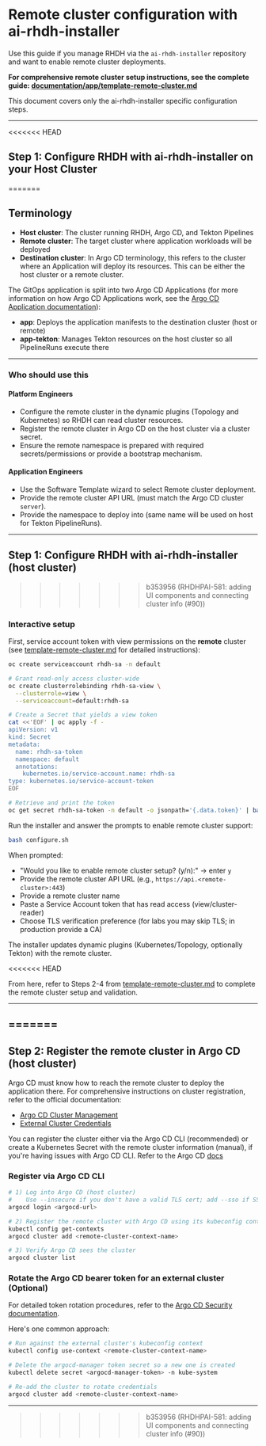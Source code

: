 # Remote cluster configuration with ai-rhdh-installer

Use this guide if you manage RHDH via the `ai-rhdh-installer` repository and want to enable remote cluster deployments. 

**For comprehensive remote cluster setup instructions, see the complete guide: [documentation/app/template-remote-cluster.md](../documentation/app/template-remote-cluster.md)**

This document covers only the ai-rhdh-installer specific configuration steps.

---

<<<<<<< HEAD
## Step 1: Configure RHDH with ai-rhdh-installer on your Host Cluster
=======
## Terminology

- **Host cluster**: The cluster running RHDH, Argo CD, and Tekton Pipelines
- **Remote cluster**: The target cluster where application workloads will be deployed
- **Destination cluster**: In Argo CD terminology, this refers to the cluster where an Application will deploy its resources. This can be either the host cluster or a remote cluster.

The GitOps application is split into two Argo CD Applications (for more information on how Argo CD Applications work, see the [Argo CD Application documentation](https://argo-cd.readthedocs.io/en/stable/core_concepts/#application)):

- **app**: Deploys the application manifests to the destination cluster (host or remote)
- **app-tekton**: Manages Tekton resources on the host cluster so all PipelineRuns execute there

---

### Who should use this

#### Platform Engineers
- Configure the remote cluster in the dynamic plugins (Topology and Kubernetes) so RHDH can read cluster resources.
- Register the remote cluster in Argo CD on the host cluster via a cluster secret.
- Ensure the remote namespace is prepared with required secrets/permissions or provide a bootstrap mechanism.

#### Application Engineers
- Use the Software Template wizard to select Remote cluster deployment.
- Provide the remote cluster API URL (must match the Argo CD cluster `server`).
- Provide the namespace to deploy into (same name will be used on host for Tekton PipelineRuns).

---

## Step 1: Configure RHDH with ai-rhdh-installer (host cluster)
>>>>>>> b353956 (RHDHPAI-581: adding UI components and connecting cluster info (#90))

### Interactive setup

First, service account token with view permissions on the **remote** cluster (see [template-remote-cluster.md](../documentation/app/template-remote-cluster.md#create-a-service-account-token) for detailed instructions):

```bash
oc create serviceaccount rhdh-sa -n default

# Grant read-only access cluster-wide
oc create clusterrolebinding rhdh-sa-view \
  --clusterrole=view \
  --serviceaccount=default:rhdh-sa

# Create a Secret that yields a view token
cat <<'EOF' | oc apply -f -
apiVersion: v1
kind: Secret
metadata:
  name: rhdh-sa-token
  namespace: default
  annotations:
    kubernetes.io/service-account.name: rhdh-sa
type: kubernetes.io/service-account-token
EOF

# Retrieve and print the token
oc get secret rhdh-sa-token -n default -o jsonpath='{.data.token}' | base64 --decode
```

Run the installer and answer the prompts to enable remote cluster support:

```bash
bash configure.sh
```

When prompted:
- "Would you like to enable remote cluster setup? (y/n):" → enter `y`
- Provide the remote cluster API URL (e.g., `https://api.<remote-cluster>:443`)
- Provide a remote cluster name
- Paste a Service Account token that has read access (view/cluster-reader)
- Choose TLS verification preference (for labs you may skip TLS; in production provide a CA)

The installer updates dynamic plugins (Kubernetes/Topology, optionally Tekton) with the remote cluster.

<<<<<<< HEAD


From here, refer to Steps 2-4 from [template-remote-cluster.md](../documentation/app/template-remote-cluster.md) to complete the remote cluster setup and validation.

---
=======
---

## Step 2: Register the remote cluster in Argo CD (host cluster)
Argo CD must know how to reach the remote cluster to deploy the application there. For comprehensive instructions on cluster registration, refer to the official documentation:
- [Argo CD Cluster Management](https://argo-cd.readthedocs.io/en/stable/operator-manual/declarative-setup/#clusters)
- [External Cluster Credentials](https://argo-cd.readthedocs.io/en/stable/operator-manual/security/#external-cluster-credentials)

You can register the cluster either via the Argo CD CLI (recommended) or create a Kubernetes Secret with the remote cluster information (manual), if you're having issues with Argo CD CLI. Refer to the Argo CD [docs](https://argo-cd.readthedocs.io/en/stable/operator-manual/declarative-setup/#clusters)

### Register via Argo CD CLI

```bash
# 1) Log into Argo CD (host cluster)
#    Use --insecure if you don't have a valid TLS cert; add --sso if SSO is enabled, --skip-test-tls if times out
argocd login <argocd-url>

# 2) Register the remote cluster with Argo CD using its kubeconfig context
kubectl config get-contexts
argocd cluster add <remote-cluster-context-name>

# 3) Verify Argo CD sees the cluster
argocd cluster list
```

### Rotate the Argo CD bearer token for an external cluster (Optional)

For detailed token rotation procedures, refer to the [Argo CD Security documentation](https://argo-cd.readthedocs.io/en/stable/operator-manual/security/#external-cluster-credentials).

Here's one common approach:

```bash
# Run against the external cluster's kubeconfig context
kubectl config use-context <remote-cluster-context-name>

# Delete the argocd-manager token secret so a new one is created
kubectl delete secret <argocd-manager-token> -n kube-system

# Re-add the cluster to rotate credentials
argocd cluster add <remote-cluster-context-name>
```

---
>>>>>>> b353956 (RHDHPAI-581: adding UI components and connecting cluster info (#90))
